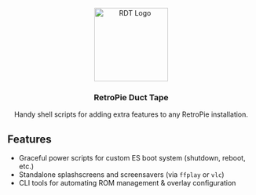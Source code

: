 <p align="center">
  <a href="https://github.com/priiduneemre/retropie-duct-tape">
    <img src="http://nemp.planet.ee/cdn/rdt-logo-870x645.png" alt="RDT Logo" width="150">
  </a>
</p>
<h3 align="center">RetroPie Duct Tape</h3>
<p align="center">
  Handy shell scripts for adding extra features to any RetroPie installation.
</p>

## Features
* Graceful power scripts for custom ES boot system (shutdown, reboot, etc.)
* Standalone splashscreens and screensavers (via `ffplay` or `vlc`)
* CLI tools for automating ROM management & overlay configuration
